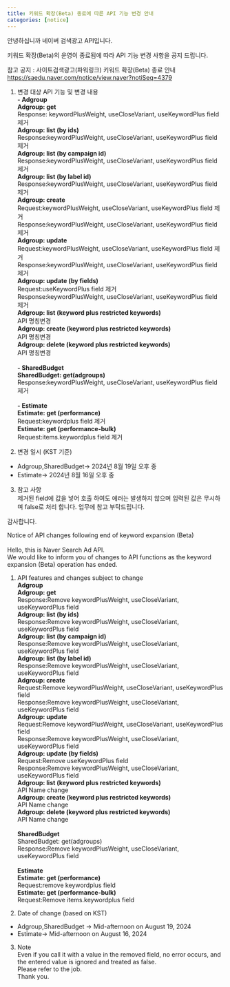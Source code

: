```yaml
---
title: 키워드 확장(Beta) 종료에 따른 API 기능 변경 안내 
categories: [notice]
---
```


안녕하십니까 네이버 검색광고 API입니다.<br>

키워드 확장(Beta)의 운영이 종료됨에 따라 API 기능 변경 사항을 공지 드립니다. <br>

참고 공지 : 사이트검색광고(파워링크) 키워드 확장(Beta) 종료 안내<br>
https://saedu.naver.com/notice/view.naver?notiSeq=4379

1. 변경 대상 API 기능 및 변경 내용<br>
 **- Adgroup**<br>
   **Adgroup: get**<br>
   Response: keywordPlusWeight, useCloseVariant, useKeywordPlus field 제거<br> 
   **Adgroup: list (by ids)**<br>
   Response:keywordPlusWeight, useCloseVariant, useKeywordPlus field 제거<br> 
   **Adgroup: list (by campaign id)**<br>
   Response:keywordPlusWeight, useCloseVariant, useKeywordPlus field 제거 <br>
   **Adgroup: list (by label id)**<br>
   Response:keywordPlusWeight, useCloseVariant, useKeywordPlus field 제거 <br>
   **Adgroup: create**<br>
   Request:keywordPlusWeight, useCloseVariant, useKeywordPlus field 제거 <br>
   Response:keywordPlusWeight, useCloseVariant, useKeywordPlus field 제거 <br>
   **Adgroup: update**<br>
   Request:keywordPlusWeight, useCloseVariant, useKeywordPlus field 제거 <br>
   Response:keywordPlusWeight, useCloseVariant, useKeywordPlus field 제거 <br>
   **Adgroup: update (by fields)**<br>
   Request:useKeywordPlus field 제거 <br>
   Response:keywordPlusWeight, useCloseVariant, useKeywordPlus field 제거 <br>
   **Adgroup: list (keyword plus restricted keywords)**<br>
   API 명칭변경<br>
   **Adgroup: create (keyword plus restricted keywords)**<br>
   API 명칭변경<br>
   **Adgroup: delete (keyword plus restricted keywords)**<br>
   API 명칭변경<br><br>
**- SharedBudget**<br>
   **SharedBudget: get(adgroups)**<br>
   Response:keywordPlusWeight, useCloseVariant, useKeywordPlus field 제거 <br><br>
**- Estimate**<br>
   **Estimate: get (performance)**<br>
   Request:keywordplus field 제거<br>
   **Estimate: get (performance-bulk)**<br>
   Request:items.keywordplus field 제거 <br>

2. 변경 일시 (KST 기준)<br>
- Adgroup,SharedBudget→ 2024년 8월 19일 오후 중 
- Estimate→ 2024년 8월 16일 오후 중 
3. 참고 사항 <br>
제거된 field에 값을 넣어 호출 하여도 에러는 발생하지 않으며 입력된 값은 무시하며 false로 처리 합니다. 
업무에 참고 부탁드립니다. 

감사합니다. 


Notice of API changes following end of keyword expansion (Beta)<br>
<br>
Hello, this is Naver Search Ad API.<br>
We would like to inform you of changes to API functions as the keyword expansion (Beta) operation has ended.<br>

1. API features and changes subject to change<br>
**Adgroup**<br>
**Adgroup: get**<br>
Response:Remove keywordPlusWeight, useCloseVariant, useKeywordPlus field<br>
**Adgroup: list (by ids)**<br>
Response:Remove keywordPlusWeight, useCloseVariant, useKeywordPlus field<br>
**Adgroup: list (by campaign id)**<br>
Response:Remove keywordPlusWeight, useCloseVariant, useKeywordPlus field<br>
**Adgroup: list (by label id)**<br>
Response:Remove keywordPlusWeight, useCloseVariant, useKeywordPlus field<br>
**Adgroup: create**<br>
Request:Remove keywordPlusWeight, useCloseVariant, useKeywordPlus field<br>
Response:Remove keywordPlusWeight, useCloseVariant, useKeywordPlus field<br>
**Adgroup: update**<br>
Request:Remove keywordPlusWeight, useCloseVariant, useKeywordPlus field<br>
Response:Remove keywordPlusWeight, useCloseVariant, useKeywordPlus field<br>
**Adgroup: update (by fields)**<br>
Request:Remove useKeywordPlus field<br>
Response:Remove keywordPlusWeight, useCloseVariant, useKeywordPlus field<br>
**Adgroup: list (keyword plus restricted keywords)**<br>
API Name change<br>
**Adgroup: create (keyword plus restricted keywords)**<br>
API Name change<br>
**Adgroup: delete (keyword plus restricted keywords)**<br>
API Name change<br><br>
**SharedBudget**<br>
SharedBudget: get(adgroups)<br>
Response:Remove keywordPlusWeight, useCloseVariant, useKeywordPlus field<br><br>
**Estimate**<br>
**Estimate: get (performance)**<br>
Request:remove keywordplus field<br>
**Estimate: get (performance-bulk)**<br>
Request:Remove items.keywordplus field<br>

2. Date of change (based on KST)<br>
- Adgroup,SharedBudget → Mid-afternoon on August 19, 2024<br>
- Estimate→ Mid-afternoon on August 16, 2024<br>
3. Note<br>
Even if you call it with a value in the removed field, no error occurs, and the entered value is ignored and treated as false.<br>
Please refer to the job.<br>
Thank you.
